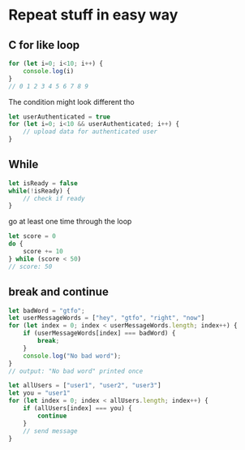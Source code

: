 # Repeat stuff in easy way

## C for like loop

```js
for (let i=0; i<10; i++) { 
    console.log(i)
}
// 0 1 2 3 4 5 6 7 8 9
```

The condition might look different tho

```js
let userAuthenticated = true
for (let i=0; i<10 && userAuthenticated; i++) { 
    // upload data for authenticated user
}
```

## While

```js
let isReady = false
while(!isReady) { 
    // check if ready
}
```

go at least one time through the loop

```js
let score = 0
do {
    score += 10
} while (score < 50)
// score: 50
```

## break and continue

```js
let badWord = "gtfo";
let userMessageWords = ["hey", "gtfo", "right", "now"]
for (let index = 0; index < userMessageWords.length; index++) { 
    if (userMessageWords[index] === badWord) {
        break;
    }
    console.log("No bad word");
}
// output: "No bad word" printed once
```

```js
let allUsers = ["user1", "user2", "user3"]
let you = "user1"
for (let index = 0; index < allUsers.length; index++) { 
    if (allUsers[index] === you) { 
        continue
    }
    // send message
}
```